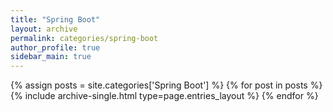 ```yaml
---
title: "Spring Boot"
layout: archive
permalink: categories/spring-boot
author_profile: true
sidebar_main: true
---
```


{% assign posts = site.categories['Spring Boot'] %}
{% for post in posts %} {% include archive-single.html type=page.entries_layout %} {% endfor %}